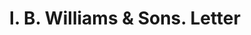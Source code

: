 ---
doi: 10.7916/D81Z5GB5
date_other: '1916'
date_other_textual: '1916'
form: correspondence
genre:
- Letters (correspondence)
name:
- I. B. Williams & Sons
object_in_context_url: https://biggert.cul.columbia.edu/items/view/ave_biggert_00205
subject_hierarchical_geographic:
- Chicago, Illinois, United States
subject_name:
- I. B. Williams & Sons
title: I. B. Williams & Sons. Letter
sort_title: I. B. Williams & Sons. Letter
call_number: ave_biggert_00205
coordinates:
- 41.83694444444445,-87.68472222222222
pid: ave_biggert_00205
identifiers: ave_biggert_00205
thumbnail: https://derivativo-2.library.columbia.edu/iiif/2/ldpd:345251/full/!256,256/0/native.jpg
permalink: "/items/ave_biggert_00205/"
layout: iiif-image-page
---